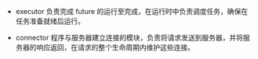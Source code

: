 
- executor
负责完成 future 的运行至完成，在运行时中负责调度任务，确保在任务准备就绪后运行。

- connector
程序与服务器建立连接的模块，负责将请求发送到服务器，并将服务器的响应返回，在请求的整个生命周期内维护这些连接。